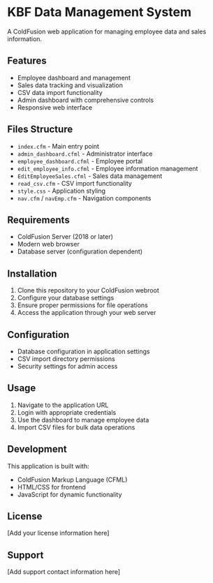 # KBF Data Management System

A ColdFusion web application for managing employee data and sales information.

## Features

- Employee dashboard and management
- Sales data tracking and visualization
- CSV data import functionality
- Admin dashboard with comprehensive controls
- Responsive web interface

## Files Structure

- `index.cfm` - Main entry point
- `admin_dashboard.cfml` - Administrator interface
- `employee_dashboard.cfml` - Employee portal
- `edit_employee_info.cfml` - Employee information management
- `EditEmployeeSales.cfml` - Sales data management
- `read_csv.cfm` - CSV import functionality
- `style.css` - Application styling
- `nav.cfm` / `navEmp.cfm` - Navigation components

## Requirements

- ColdFusion Server (2018 or later)
- Modern web browser
- Database server (configuration dependent)

## Installation

1. Clone this repository to your ColdFusion webroot
2. Configure your database settings
3. Ensure proper permissions for file operations
4. Access the application through your web server

## Configuration

- Database configuration in application settings
- CSV import directory permissions
- Security settings for admin access

## Usage

1. Navigate to the application URL
2. Login with appropriate credentials
3. Use the dashboard to manage employee data
4. Import CSV files for bulk data operations

## Development

This application is built with:
- ColdFusion Markup Language (CFML)
- HTML/CSS for frontend
- JavaScript for dynamic functionality

## License

[Add your license information here]

## Support

[Add support contact information here]
